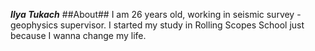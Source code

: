___Ilya Tukach___
##About##
I am 26 years old, working in seismic survey - geophysics supervisor.
I started my study in Rolling Scopes School just because I wanna change my life. 